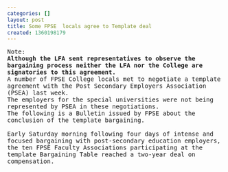 ```yaml
---
categories: []
layout: post
title: Some FPSE  locals agree to Template deal
created: 1360198179
---
```

<pre wrap="">
Note: 
<strong><span style="font-size:14px;">Although the LFA sent representatives to observe the bargaining process neither the LFA nor the College are signatories to this agreement.</span></strong>
A number of FPSE College locals met to negotiate a template agreement with the Post Secondary Employers Association (PSEA) last week. 
The employers for the special universities were not being represented by PSEA in these negotiations. 
The following is a Bulletin issued by FPSE about the conclusion of the template bargaining.

Early Saturday morning following four days of intense and focused bargaining with post-secondary education employers, the ten FPSE Faculty Associations participating at the template Bargaining Table reached a two-year deal on compensation.
</pre>

